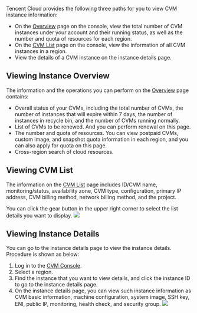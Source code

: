
Tencent Cloud provides the following three paths for you to view CVM instance information:

- On the [Overview](https://console.cloud.tencent.com/cvm/overview) page on the console, view the total number of CVM instances under your account and their running status, as well as the number and quota of resources for each region.
- On the [CVM List](https://console.cloud.tencent.com/cvm/index) page on the console, view the information of all CVM instances in a region.
- View the details of a CVM instance on the instance details page.

## Viewing Instance Overview
The information and the operations you can perform on the [Overview](https://console.cloud.tencent.com/cvm/overview) page contains:

- Overall status of your CVMs, including the total number of CVMs, the number of instances that will expire within 7 days, the number of instances in recycle bin, and the number of CVMs running normally.
- List of CVMs to be renewed. And you can perform renewal on this page.
- The number and quota of resources. You can view postpaid CVMs, custom image, and snapshot quota information in each region, and you can also apply for quota on this page.
- Cross-region search of cloud resources.

## Viewing CVM List
The information on the [CVM List](https://console.cloud.tencent.com/cvm/index) page includes ID/CVM name, monitoring/status, availability zone, CVM type, configuration, primary IP address, CVM billing method, network billing method, and the project.

You can click the gear button in the upper right corner to select the list details you want to display.
![](https://main.qcloudimg.com/raw/17ff5dd612c4d74321a4444b5c98cf8e.png)

## Viewing Instance Details
You can go to the instance details page to view the instance details. Procedure is shown as below:

1. Log in to the [CVM Console](https://console.cloud.tencent.com/cvm/index).
2. Select a region.
3. Find the instance that you want to view details, and click the instance ID to go to the instance details page.
4. On the instance details page, you can view such instance information as CVM basic information, machine configuration, system image, SSH key, ENI, public IP, monitoring, health check, and security group.
![](https://main.qcloudimg.com/raw/68c2a8311b2979ca290f8eba15ab9346.png)

